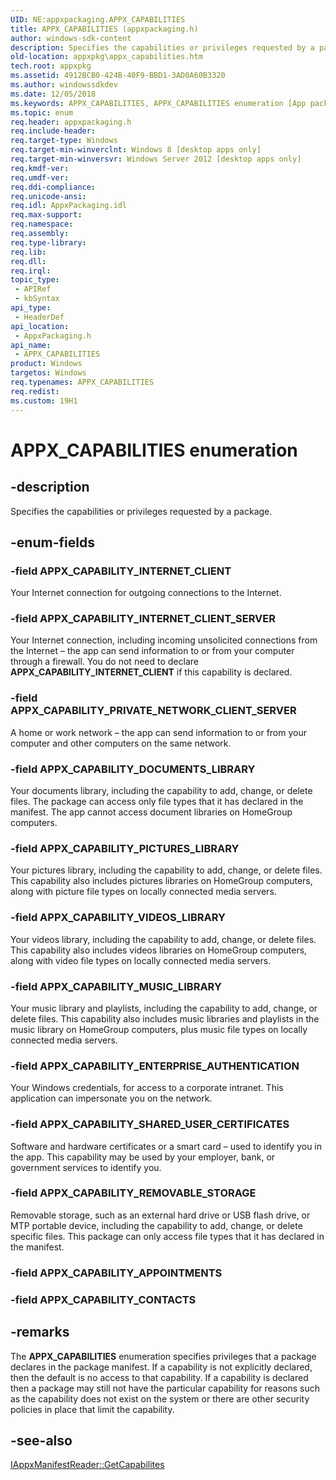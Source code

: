 ```yaml
---
UID: NE:appxpackaging.APPX_CAPABILITIES
title: APPX_CAPABILITIES (appxpackaging.h)
author: windows-sdk-content
description: Specifies the capabilities or privileges requested by a package.
old-location: appxpkg\appx_capabilities.htm
tech.root: appxpkg
ms.assetid: 4912BCB0-424B-40F9-BBD1-3AD0A60B3320
ms.author: windowssdkdev
ms.date: 12/05/2018
ms.keywords: APPX_CAPABILITIES, APPX_CAPABILITIES enumeration [App packaging and management], APPX_CAPABILITY_DOCUMENTS_LIBRARY, APPX_CAPABILITY_ENTERPRISE_AUTHENTICATION, APPX_CAPABILITY_INTERNET_CLIENT, APPX_CAPABILITY_INTERNET_CLIENT_SERVER, APPX_CAPABILITY_MUSIC_LIBRARY, APPX_CAPABILITY_PICTURES_LIBRARY, APPX_CAPABILITY_PRIVATE_NETWORK_CLIENT_SERVER, APPX_CAPABILITY_REMOVABLE_STORAGE, APPX_CAPABILITY_SHARED_USER_CERTIFICATES, APPX_CAPABILITY_VIDEOS_LIBRARY, appxpackaging/APPX_CAPABILITIES, appxpackaging/APPX_CAPABILITY_DOCUMENTS_LIBRARY, appxpackaging/APPX_CAPABILITY_ENTERPRISE_AUTHENTICATION, appxpackaging/APPX_CAPABILITY_INTERNET_CLIENT, appxpackaging/APPX_CAPABILITY_INTERNET_CLIENT_SERVER, appxpackaging/APPX_CAPABILITY_MUSIC_LIBRARY, appxpackaging/APPX_CAPABILITY_PICTURES_LIBRARY, appxpackaging/APPX_CAPABILITY_PRIVATE_NETWORK_CLIENT_SERVER, appxpackaging/APPX_CAPABILITY_REMOVABLE_STORAGE, appxpackaging/APPX_CAPABILITY_SHARED_USER_CERTIFICATES, appxpackaging/APPX_CAPABILITY_VIDEOS_LIBRARY, appxpkg.appx_capabilities
ms.topic: enum
req.header: appxpackaging.h
req.include-header: 
req.target-type: Windows
req.target-min-winverclnt: Windows 8 [desktop apps only]
req.target-min-winversvr: Windows Server 2012 [desktop apps only]
req.kmdf-ver: 
req.umdf-ver: 
req.ddi-compliance: 
req.unicode-ansi: 
req.idl: AppxPackaging.idl
req.max-support: 
req.namespace: 
req.assembly: 
req.type-library: 
req.lib: 
req.dll: 
req.irql: 
topic_type:
 - APIRef
 - kbSyntax
api_type:
 - HeaderDef
api_location:
 - AppxPackaging.h
api_name:
 - APPX_CAPABILITIES
product: Windows
targetos: Windows
req.typenames: APPX_CAPABILITIES
req.redist: 
ms.custom: 19H1
---
```


# APPX_CAPABILITIES enumeration


## -description


Specifies the capabilities or privileges requested by a package.


## -enum-fields




### -field APPX_CAPABILITY_INTERNET_CLIENT

Your Internet connection for outgoing connections to the Internet.


### -field APPX_CAPABILITY_INTERNET_CLIENT_SERVER

Your Internet connection, including incoming unsolicited connections from the Internet – the app can send information to or from your computer through a firewall. You do not need to declare <b>APPX_CAPABILITY_INTERNET_CLIENT</b> if this capability is declared.


### -field APPX_CAPABILITY_PRIVATE_NETWORK_CLIENT_SERVER

A home or work network – the app can send information to or from your computer and other computers on the same network.


### -field APPX_CAPABILITY_DOCUMENTS_LIBRARY

Your documents library, including the capability to add, change, or delete files. The package can access only file types that it has declared in the manifest. The app cannot access document libraries on HomeGroup computers.


### -field APPX_CAPABILITY_PICTURES_LIBRARY

Your pictures library, including the capability to add, change, or delete files. This capability also includes pictures libraries on HomeGroup computers, along with picture file types on locally connected media servers.


### -field APPX_CAPABILITY_VIDEOS_LIBRARY

Your videos library, including the capability to add, change, or delete files. This capability also includes videos libraries on HomeGroup computers, along with video file types on locally connected media servers.


### -field APPX_CAPABILITY_MUSIC_LIBRARY

Your music library and playlists, including the capability to add, change, or delete files. This capability also includes music libraries and playlists in the music library on HomeGroup computers, plus music file types on locally connected media servers.


### -field APPX_CAPABILITY_ENTERPRISE_AUTHENTICATION

Your Windows credentials, for access to a corporate intranet. This application can impersonate you on the network.


### -field APPX_CAPABILITY_SHARED_USER_CERTIFICATES

Software and hardware certificates or a smart card – used to identify you in the app. This capability may be used by your employer, bank, or government services to identify you.


### -field APPX_CAPABILITY_REMOVABLE_STORAGE

Removable storage, such as an external hard drive or USB flash drive, or MTP portable device, including the capability to add, change, or delete specific files. This package can only access file types that it has declared in the manifest.


### -field APPX_CAPABILITY_APPOINTMENTS


### -field APPX_CAPABILITY_CONTACTS




## -remarks



The <b>APPX_CAPABILITIES</b> enumeration specifies privileges that a package declares in the package manifest. If a capability is not explicitly declared, then the default is no access to that capability. If a capability is declared then  a package may still not have the particular capability for reasons such as the capability does not exist on the system or there are other security policies in place that limit the capability.




## -see-also




<a href="https://docs.microsoft.com/windows/desktop/api/appxpackaging/nf-appxpackaging-iappxmanifestreader-getcapabilities">IAppxManifestReader::GetCapabilites</a>
 

 

